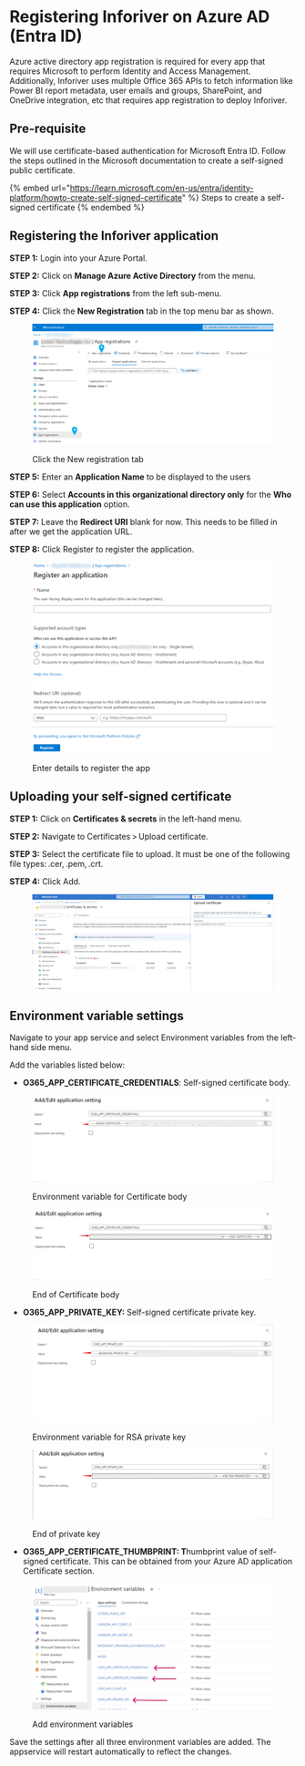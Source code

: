 # Registering Inforiver on Azure AD (Entra ID)

Azure active directory app registration is required for every app that requires Microsoft to perform Identity and Access Management. Additionally, Inforiver uses multiple Office 365 APIs to fetch information like Power BI report metadata, user emails and groups, SharePoint, and OneDrive integration, etc that requires app registration to deploy Inforiver.

## Pre-requisite

We will use certificate-based authentication for Microsoft Entra ID. Follow the steps outlined in the Microsoft documentation to create a self-signed public certificate.

{% embed url="https://learn.microsoft.com/en-us/entra/identity-platform/howto-create-self-signed-certificate" %}
Steps to create a self-signed certificate
{% endembed %}

## Registering the Inforiver application

**STEP 1:** Login into your Azure Portal.

**STEP 2:** Click on **Manage Azure Active Directory** from the menu.

**STEP 3:** Click **App registrations** from the left sub-menu.

**STEP 4:** Click the **New Registration** tab in the top menu bar as shown.

<figure><img src="../../.gitbook/assets/image.png" alt=""><figcaption><p>Click the New registration tab</p></figcaption></figure>

**STEP 5:** Enter an **Application Name** to be displayed to the users&#x20;

**STEP 6:** Select **Accounts in this organizational directory only** for the **Who can use this application** option.

**STEP 7:** Leave the **Redirect URI** blank for now. This needs to be filled in after we get the application URL.

**STEP 8:** Click Register to register the application.

<figure><img src="../../.gitbook/assets/image (1).png" alt=""><figcaption><p>Enter details to register the app</p></figcaption></figure>

## Uploading your self-signed certificate

**STEP 1:** Click on **Certificates & secrets** in the left-hand menu.

**STEP 2:** Navigate to Certificates > Upload certificate.

**STEP 3:** Select the certificate file to upload. It must be one of the following file types: .cer, .pem, .crt.&#x20;

**STEP 4:** Click Add.

<figure><img src="../../.gitbook/assets/image (2).png" alt=""><figcaption></figcaption></figure>

## Environment variable settings

Navigate to your app service and select Environment variables from the left-hand side menu.

Add the variables listed below:

* **O365\_APP\_CERTIFICATE\_CREDENTIALS**: Self-signed certificate body.

<figure><img src="../../.gitbook/assets/image (5).png" alt=""><figcaption><p>Environment variable for Certificate body</p></figcaption></figure>

<figure><img src="../../.gitbook/assets/image (6).png" alt=""><figcaption><p>End of Certificate body</p></figcaption></figure>

* **O365\_APP\_PRIVATE\_KEY:** Self-signed certificate private key.

<figure><img src="../../.gitbook/assets/image (8).png" alt=""><figcaption><p>Environment variable for RSA private key</p></figcaption></figure>

<figure><img src="../../.gitbook/assets/image (9).png" alt=""><figcaption><p>End of private key</p></figcaption></figure>

* **O365\_APP\_CERTIFICATE\_THUMBPRINT: T**humbprint value of self-signed certificate. This can be obtained from your Azure AD application Certificate section.

<figure><img src="../../.gitbook/assets/image (3).png" alt=""><figcaption><p>Add environment variables</p></figcaption></figure>

Save the settings after all three environment variables are added. The appservice will restart automatically to reflect the changes.

